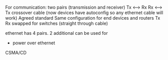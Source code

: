 For communication: two pairs (transmission and receiver)
Tx <--> Rx
Rx <--> Tx
crossover cable (now devices have autoconfig so any ethernet cable will work)
Agreed standard
Same configuration for end devices and routers
Tx Rx swapped for switches (straight through cable)


ethernet has 4 pairs. 2 additional can be used for
- power over ethernet

CSMA/CD
